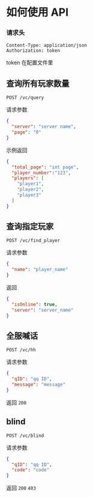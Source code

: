 # 如何使用 API

### 请求头
```text
Content-Type: application/json
Authorization: token
```
token 在配置文件里

## 查询所有玩家数量
````text
POST /vc/query
````
请求参数
```json
{
  "server": "server name",
  "page": "0"
}
```
示例返回
```json
{
  "total_page": "int page",
  "player_number":"123",
  "players": [
    "player1",
    "player2",
    "player3"
  ]
}
```

## 查询指定玩家
````text
POST /vc/find_player
````
请求参数
```json
{
  "name": "player_name"
}
```
返回
```json
{
  "isOnline": true,
  "server": "server_name"
}
```

## 全服喊话
````text
POST /vc/hh
````
请求参数
```json
{
  "qID": "qq ID",
  "message": "message"
}
```
返回
```200```

## blind
````text
POST /vc/blind
````

请求参数
```json
{
  "qID": "qq ID",
  "code": "code"
}
```
返回
```200```
```403```